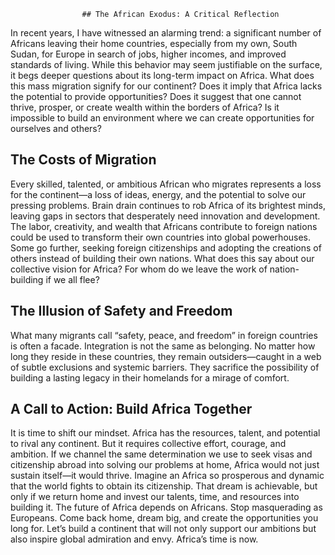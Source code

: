                     ## The African Exodus: A Critical Reflection
In recent years, I have witnessed an alarming trend: a significant number of Africans leaving their home countries, especially from my own, South Sudan, for Europe in search of jobs, higher incomes, and improved standards of living. While this behavior may seem justifiable on the surface, it begs deeper questions about its long-term impact on Africa.
What does this mass migration signify for our continent? Does it imply that Africa lacks the potential to provide opportunities? Does it suggest that one cannot thrive, prosper, or create wealth within the borders of Africa? Is it impossible to build an environment where we can create opportunities for ourselves and others?
## The Costs of Migration
Every skilled, talented, or ambitious African who migrates represents a loss for the continent—a loss of ideas, energy, and the potential to solve our pressing problems. Brain drain continues to rob Africa of its brightest minds, leaving gaps in sectors that desperately need innovation and development. The labor, creativity, and wealth that Africans contribute to foreign nations could be used to transform their own countries into global powerhouses.
Some go further, seeking foreign citizenships and adopting the creations of others instead of building their own nations. What does this say about our collective vision for Africa? For whom do we leave the work of nation-building if we all flee?
## The Illusion of Safety and Freedom
What many migrants call “safety, peace, and freedom” in foreign countries is often a facade. Integration is not the same as belonging. No matter how long they reside in these countries, they remain outsiders—caught in a web of subtle exclusions and systemic barriers. They sacrifice the possibility of building a lasting legacy in their homelands for a mirage of comfort.
## A Call to Action: Build Africa Together
It is time to shift our mindset. Africa has the resources, talent, and potential to rival any continent. But it requires collective effort, courage, and ambition. If we channel the same determination we use to seek visas and citizenship abroad into solving our problems at home, Africa would not just sustain itself—it would thrive.
Imagine an Africa so prosperous and dynamic that the world fights to obtain its citizenship. That dream is achievable, but only if we return home and invest our talents, time, and resources into building it.
The future of Africa depends on Africans. Stop masquerading as Europeans. Come back home, dream big, and create the opportunities you long for. Let’s build a continent that will not only support our ambitions but also inspire global admiration and envy. Africa’s time is now.

